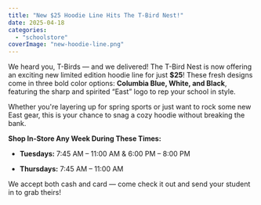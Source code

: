 ```yaml
---
title: "New $25 Hoodie Line Hits The T-Bird Nest!"
date: 2025-04-18
categories: 
  - "schoolstore"
coverImage: "new-hoodie-line.png"
---
```


We heard you, T-Birds — and we delivered! The T-Bird Nest is now offering an exciting new limited edition hoodie line for just **$25**! These fresh designs come in three bold color options: **Columbia Blue, White, and Black**, featuring the sharp and spirited “East” logo to rep your school in style.

Whether you're layering up for spring sports or just want to rock some new East gear, this is your chance to snag a cozy hoodie without breaking the bank.

**Shop In-Store Any Week During These Times:**

- **Tuesdays:** 7:45 AM – 11:00 AM & 6:00 PM – 8:00 PM
    
- **Thursdays:** 7:45 AM – 11:00 AM
    

We accept both cash and card — come check it out and send your student in to grab theirs!
